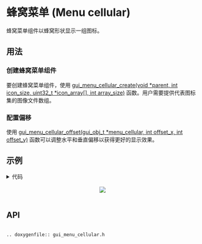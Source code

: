 # 蜂窝菜单 (Menu cellular)

蜂窝菜单组件以蜂窝形状显示一组图标。

## 用法

### 创建蜂窝菜单组件

要创建蜂窝菜单组件，使用 [gui_menu_cellular_create(void *parent, int icon_size, uint32_t *icon_array[], int array_size)](#gui_menu_cellular_create) 函数。用户需要提供代表图标集的图像文件数组。
### 配置偏移

使用 [gui_menu_cellular_offset(gui_obj_t *menu_cellular, int offset_x, int offset_y)](#gui_menu_cellular_create) 函数可以调整水平和垂直偏移以获得更好的显示效果。

## 示例

<details> <summary>代码</summary>

```eval_rst

.. literalinclude:: ../../../gui_engine/example/screen_454_454/gui_menu/apps_in_menu.c
   :language: c
   :start-after: /*Define APP_MENU's entry func */
   :end-before: /*Define APP_MENU's entry func end*/
```
</details>
<br>
<div style="text-align: center"><img src="https://docs.realmcu.com/HoneyGUI/image/widgets/menu_cellular.gif"  /></div>
<br>



<span id = "gui_menu_cellular_create">

## API

</span>

```eval_rst

.. doxygenfile:: gui_menu_cellular.h

```

